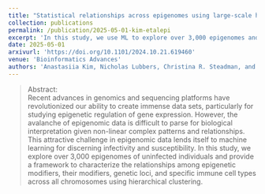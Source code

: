 ```yaml
---
title: "Statistical relationships across epigenomes using large-scale hierarchical clustering"
collection: publications
permalink: /publication/2025-05-01-kim-etalepi
excerpt: 'In this study, we use ML to explore over 3,000 epigenomes and provide a comprehensive characterization of the relationships among epigenetic modifications, their modifiers, and specific immune cell types across all chromosomes. We find that in addition to the traditional perspective that epigenetic modifiers help regulate the expression of genes involved with cellular processes, they also function in a feedforward manner to regulate their own expression. We elaborate on the rationale behind analyzing baseline healthy data as a preparatory step for future infectious disease studies.' 
date: 2025-05-01
arxivurl: 'https://doi.org/10.1101/2024.10.21.619460'
venue: 'Bioinformatics Advances'
authors: 'Anastasiia Kim, Nicholas Lubbers, Christina R. Steadman, and Karissa Y. Sanbonmatsu'
---
```


>Abstract: <br/> Recent advances in genomics and sequencing platforms have revolutionized our ability to create immense data sets, particularly for studying epigenetic regulation of gene expression. However, the avalanche of epigenomic data is difficult to parse for biological interpretation given non-linear complex patterns and relationships. This attractive challenge in epigenomic data lends itself to machine learning for discerning infectivity and susceptibility. In this study, we explore over 3,000 epigenomes of uninfected individuals and provide a framework to characterize the relationships among epigenetic modifiers, their modifiers, genetic loci, and specific immune cell types across all chromosomes using hierarchical clustering. 
